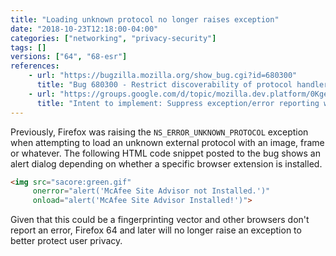 ```yaml
---
title: "Loading unknown protocol no longer raises exception"
date: "2018-10-23T12:18:00-04:00"
categories: ["networking", "privacy-security"]
tags: []
versions: ["64", "68-esr"]
references:
    - url: "https://bugzilla.mozilla.org/show_bug.cgi?id=680300"
      title: "Bug 680300 - Restrict discoverability of protocol handlers [Tor 1623]"
    - url: "https://groups.google.com/d/topic/mozilla.dev.platform/0KgeG3058NY/discussion"
      title: "Intent to implement: Suppress exception/error reporting when loading an unknown external protocol"
---
```

Previously, Firefox was raising the `NS_ERROR_UNKNOWN_PROTOCOL` exception when attempting to load an unknown external protocol with an image, frame or whatever. The following HTML code snippet posted to the bug shows an alert dialog depending on whether a specific browser extension is installed.

```html
<img src="sacore:green.gif"
     onerror="alert('McAfee Site Advisor not Installed.')"
     onload="alert('McAfee Site Advisor Installed!')">
```

Given that this could be a fingerprinting vector and other browsers don't report an error, Firefox 64 and later will no longer raise an exception to better protect user privacy.
